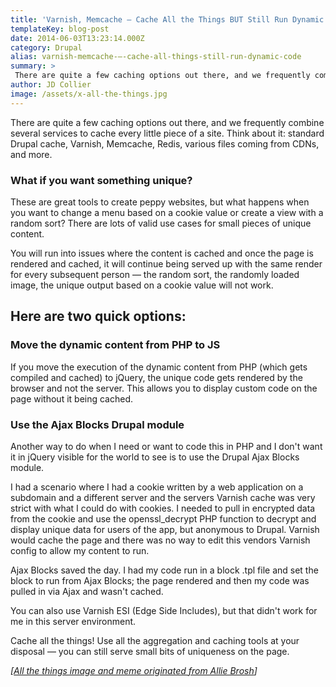 ```yaml
---
title: 'Varnish, Memcache — Cache All the Things BUT Still Run Dynamic Code'
templateKey: blog-post
date: 2014-06-03T13:23:14.000Z
category: Drupal
alias: varnish-memcache-—-cache-all-things-still-run-dynamic-code
summary: > 
 There are quite a few caching options out there, and we frequently combine several services to cache every little piece of a site. Think about it: standard Drupal cache, Varnish, Memcache, Redis, various files coming from CDNs, and more.
author: JD Collier
image: /assets/x-all-the-things.jpg
---
```


There are quite a few caching options out there, and we frequently combine several services to cache every little piece of a site. Think about it: standard Drupal cache, Varnish, Memcache, Redis, various files coming from CDNs, and more.

### What if you want something unique?

These are great tools to create peppy websites, but what happens when you want to change a menu based on a cookie value or create a view with a random sort? There are lots of valid use cases for small pieces of unique content.

You will run into issues where the content is cached and once the page is rendered and cached, it will continue being served up with the same render for every subsequent person — the random sort, the randomly loaded image, the unique output based on a cookie value will not work.

Here are two quick options:
---------------------------

### **Move the dynamic content from PHP to JS**

If you move the execution of the dynamic content from PHP (which gets compiled and cached) to jQuery, the unique code gets rendered by the browser and not the server. This allows you to display custom code on the page without it being cached.

### **Use the Ajax Blocks Drupal module**

Another way to do when I need or want to code this in PHP and I don't want it in jQuery visible for the world to see is to use the Drupal Ajax Blocks module.

I had a scenario where I had a cookie written by a web application on a subdomain and a different server and the servers Varnish cache was very strict with what I could do with cookies. I needed to pull in encrypted data from the cookie and use the openssl\_decrypt PHP function to decrypt and display unique data for users of the app, but anonymous to Drupal. Varnish would cache the page and there was no way to edit this vendors Varnish config to allow my content to run.

Ajax Blocks saved the day. I had my code run in a block .tpl file and set the block to run from Ajax Blocks; the page rendered and then my code was pulled in via Ajax and wasn't cached.

You can also use Varnish ESI (Edge Side Includes), but that didn't work for me in this server environment.

Cache all the things! Use all the aggregation and caching tools at your disposal — you can still serve small bits of uniqueness on the page.

_\[[All the things image and meme originated from Allie Brosh](http://hyperboleandahalf.blogspot.com/)\]_